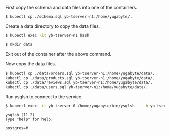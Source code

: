 First copy the schema and data files into one of the containers.

```sh
$ kubectl cp ./schema.sql yb-tserver-n1:/home/yugabyte/.
```

Create a data directory to copy the data files.

```sh
$ kubectl exec -it yb-tserver-n1 bash
```

```sh
$ mkdir data
```

Exit out of the container after the above command.

Now copy the data files.

```sh
$ kubectl cp ./data/orders.sql yb-tserver-n1:/home/yugabyte/data/.
kubectl cp ./data/products.sql yb-tserver-n1:/home/yugabyte/data/.
kubectl cp ./data/reviews.sql yb-tserver-n1:/home/yugabyte/data/.
kubectl cp ./data/users.sql yb-tserver-n1:/home/yugabyte/data/.
```

Run ysqlsh to connect to the service.

```sh
$ kubectl exec -it yb-tserver-0 /home/yugabyte/bin/ysqlsh -- -h yb-tserver-0  --echo-queries
```

```
ysqlsh (11.2)
Type "help" for help.

postgres=#
```
